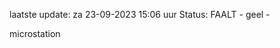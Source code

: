 laatste update: 
za 23-09-2023 15:06   uur 
Status: FAALT - geel - 
<div class="service Y">microstation</div>